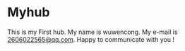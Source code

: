 # Myhub
This is my First hub.
My name is wuwencong.
My e-mail is 2606022565@qq.com.
Happy to communicate with you !
